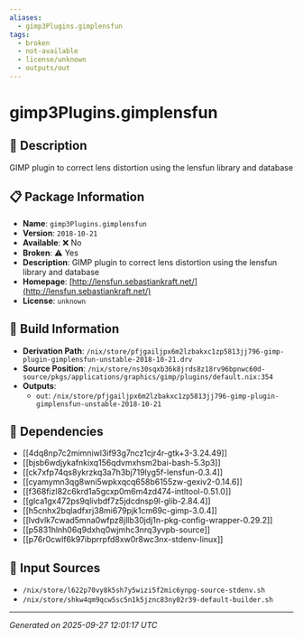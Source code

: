 ```yaml
---
aliases:
  - gimp3Plugins.gimplensfun
tags:
  - broken
  - not-available
  - license/unknown
  - outputs/out
---
```


# gimp3Plugins.gimplensfun

## 📝 Description

GIMP plugin to correct lens distortion using the lensfun library and database

## 📋 Package Information

- **Name**: `gimp3Plugins.gimplensfun`
- **Version**: `2018-10-21`
- **Available**: ❌ No
- **Broken**: ⚠️ Yes
- **Description**: GIMP plugin to correct lens distortion using the lensfun library and database
- **Homepage**: [http://lensfun.sebastiankraft.net/](http://lensfun.sebastiankraft.net/)
- **License**: `unknown`

## 🔧 Build Information

- **Derivation Path**: `/nix/store/pfjgailjpx6m2lzbakxc1zp5813jj796-gimp-plugin-gimplensfun-unstable-2018-10-21.drv`
- **Source Position**: `/nix/store/ns30sqxb36k8jrds8z18rv96bpnwc60d-source/pkgs/applications/graphics/gimp/plugins/default.nix:354`
- **Outputs**:
  - `out`:  `/nix/store/pfjgailjpx6m2lzbakxc1zp5813jj796-gimp-plugin-gimplensfun-unstable-2018-10-21`

## 🔗 Dependencies

- [[4dq8np7c2mimniwl3if93g7ncz1cjr4r-gtk+3-3.24.49]]
- [[bjsb6wdjykafnkixq156qdvmxhsm2bai-bash-5.3p3]]
- [[ck7xfp74qs8ykrzkq3a7h3bj719lyg5f-lensfun-0.3.4]]
- [[cyamymn3qg8wni5wpkxqcq658b6155zw-gexiv2-0.14.6]]
- [[f368fizl82c6krd1a5gcxp0m6m4zd474-intltool-0.51.0]]
- [[glca1gx472ps9qlivbdf7z5jdcdnsp9l-glib-2.84.4]]
- [[h5cnhx2bqladfxrj38mi679pjk1cm69c-gimp-3.0.4]]
- [[lvdvlk7cwad5mna0wfpz8jllb30jdj1n-pkg-config-wrapper-0.29.2]]
- [[p5831hlnh06q9dxhq0wjmhc3nrq3yvpb-source]]
- [[p76r0cwlf6k97ibprrpfd8xw0r8wc3nx-stdenv-linux]]

## 📁 Input Sources

- `/nix/store/l622p70vy8k5sh7y5wizi5f2mic6ynpg-source-stdenv.sh`
- `/nix/store/shkw4qm9qcw5sc5n1k5jznc83ny02r39-default-builder.sh`

---
*Generated on 2025-09-27 12:01:17 UTC*
